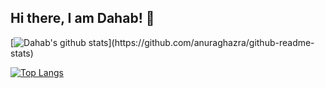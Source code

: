 ## Hi there, I am Dahab! 👋



[![Dahab's github stats](https://github-readme-stats.vercel.app/api?username=goldshakil&show_icons=true&theme=react&custom_title=Stats:)](https://github.com/anuraghazra/github-readme-stats)

[![Top Langs](https://github-readme-stats.vercel.app/api/top-langs/?username=goldshakil&theme=react&layout=compact)](https://github.com/anuraghazra/github-readme-stats)


<!--
**goldshakil/goldshakil** is a ✨ _special_ ✨ repository because its `README.md` (this file) appears on your GitHub profile.

Here are some ideas to get you started:


- 🔭 I’m currently working on ...
- 🌱 I’m currently learning ...
- 👯 I’m looking to collaborate on ...
- 🤔 I’m looking for help with ...
- 💬 Ask me about ...
- 📫 How to reach me: ...
- 😄 Pronouns: ...
- ⚡ Fun fact: ...
-->
